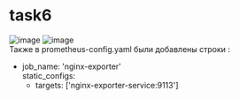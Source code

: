 # task6  
![image](https://github.com/user-attachments/assets/5d55b459-9df6-47fc-ab44-fb1a3cb4e768)
![image](https://github.com/user-attachments/assets/70be4a95-0b80-4a2d-a750-d7cc192256cf)  
Также в prometheus-config.yaml были добавлены строки :  
 - job_name: 'nginx-exporter'  
    static_configs:  
      - targets: ['nginx-exporter-service:9113']  
